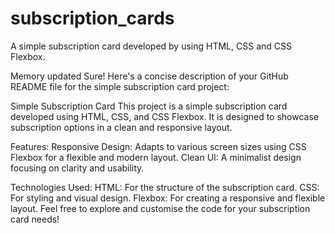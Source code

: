 # subscription_cards
A simple subscription card developed by using HTML, CSS and CSS Flexbox.


Memory updated
Sure! Here's a concise description of your GitHub README file for the simple subscription card project:

Simple Subscription Card
This project is a simple subscription card developed using HTML, CSS, and CSS Flexbox. It is designed to showcase subscription options in a clean and responsive layout.

Features:
Responsive Design: Adapts to various screen sizes using CSS Flexbox for a flexible and modern layout.
Clean UI: A minimalist design focusing on clarity and usability.

Technologies Used:
HTML: For the structure of the subscription card.
CSS: For styling and visual design.
Flexbox: For creating a responsive and flexible layout.
Feel free to explore and customise the code for your subscription card needs!
